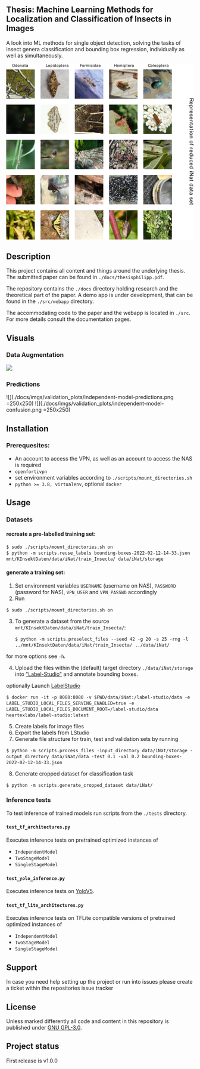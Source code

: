 ## Thesis: Machine Learning Methods for Localization and Classification of Insects in Images
A look into ML methods for single object detection, solving the tasks of insect genera classification
and bounding box regression, individually as well as simultaneously.

![](docs/code/source/_static/dataset-representation.png)
## Description
This project contains all content and things around the underlying thesis.
The submitted paper can be found in `./docs/thesisphilipp.pdf`.

The repository contains the `./docs` directory holding research and the theoretical part of the paper.
A demo app is under development, that can be found in the `./src/webapp` directory.

The accommodating code to the paper and the webapp is located in `./src`.
For more details consult the documentation pages.

## Visuals
### Data Augmentation
![](./data.png)
### Predictions
![](./docs/imgs/validation_plots/independent-model-predictions.png =250x250)
![](./docs/imgs/validation_plots/independent-model-confusion.png =250x250)
## Installation

### Prerequesites:
- An account to access the VPN, as well as an account to access the NAS is required
- `openfortivpn`
- set environment variables according to `./scripts/mount_directories.sh`
- `python >= 3.8, virtualenv`, optional `docker`

## Usage
### Datasets
#### recreate a pre-labelled training set:
```shell
$ sudo ./scripts/mount_directories.sh on
$ python -m scripts.reuse_labels bounding-boxes-2022-02-12-14-33.json mnt/KInsektDaten/data/iNat/train_Insecta/ data/iNat/storage
```
#### generate a training set:

1. Set environment variables `USERNAME` (username on NAS), `PASSWORD` (password for NAS), `VPN_USER` and `VPN_PASSWD` accordingly
2. Run 
```shell
$ sudo ./scripts/mount_directories.sh on
```
3. To generate a dataset from the source `mnt/KInsektDaten/data/iNat/train_Insecta/`:
    ```shell
    $ python -m scripts.preselect_files --seed 42 -g 20 -s 25 -rng -l ../mnt/KInsektDaten/data/iNat/train_Insecta/ ../data/iNat/
    ```
for more options see `-h`.

4. Upload the files within the (default) target directory `./data/iNat/storage` into ["Label-Studio"](https://labelstudio-kinsekt.app.datexis.com) and annotate bounding boxes.

optionally Launch [LabelStudio](https://labelstud.io/)

    $ docker run -it -p 8080:8080 -v $PWD/data/iNat:/label-studio/data -e LABEL_STUDIO_LOCAL_FILES_SERVING_ENABLED=true -e LABEL_STUDIO_LOCAL_FILES_DOCUMENT_ROOT=/label-studio/data heartexlabs/label-studio:latest
    
5. Create labels for image files
6. Export the labels from LStudio
7. Generate file structure for train, test and validation sets by running
```shell
$ python -m scripts.process_files -input_directory data/iNat/storage -output_directory data/iNat/data -test 0.1 -val 0.2 bounding-boxes-2022-02-12-14-33.json
```
8. Generate cropped dataset for classification task
```shell
$ python -m scripts.generate_cropped_dataset data/iNat/
```

### Inference tests
To test inference of trained models run scripts from the `./tests` directory.

#### `test_tf_architectures.py`
Executes inference tests on pretrained optimized instances of
- `IndependentModel`
- `TwoStageModel`
- `SingleStageModel`

#### `test_yolo_inference.py`
Executes inference tests on [YoloV5](https://github.com/ultralytics/yolov5).

#### `test_tf_lite_architectures.py`
Executes inference tests on TFLite compatible versions of pretrained optimized instances of
- `IndependentModel`
- `TwoStageModel`
- `SingleStageModel`


## Support
In case you need help setting up the project or run into issues please create a ticket within the repositories issue tracker

## License
Unless marked differently all code and content in this repository is published under [GNU GPL-3.0](LICENSE).
## Project status
First release is v1.0.0
